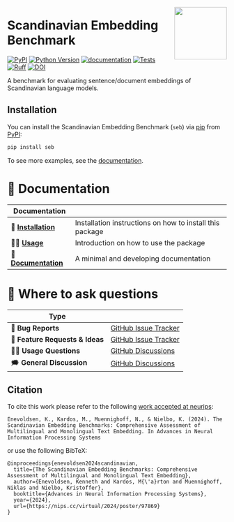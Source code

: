 <a href="https://github.com/KennethEnevoldsen/scandinavian-embedding-benchmark"><img src="https://github.com/KennethEnevoldsen/scandinavian-embedding-benchmark/blob/main/docs/_static/logo.png?raw=true" width="120" align="right"/></a>

# Scandinavian Embedding Benchmark

[![PyPI](https://img.shields.io/pypi/v/seb.svg)][pypi status]
[![Python Version](https://img.shields.io/pypi/pyversions/seb)][pypi status]
[![documentation](https://github.com/KennethEnevoldsen/scandinavian-embedding-benchmark/actions/workflows/documentation.yml/badge.svg)][documentation]
[![Tests](https://github.com/KennethEnevoldsen/scandinavian-embedding-benchmark/actions/workflows/tests.yml/badge.svg)][tests]
[![Ruff](https://img.shields.io/endpoint?url=https://raw.githubusercontent.com/astral-sh/ruff/main/assets/badge/v2.json)]([ruff])
[![DOI](https://zenodo.org/badge/671737258.svg)](https://zenodo.org/doi/10.5281/zenodo.10078411)

[pypi status]: https://pypi.org/project/seb/
[documentation]: https://KennethEnevoldsen.github.io/scandinavian-embedding-benchmark/
[tests]: https://github.com/KennethEnevoldsen/scandinavian-embedding-benchmark/actions?workflow=Tests
[ruff]: https://github.com/astral-sh/ruff


<!-- start short-description -->

A benchmark for evaluating sentence/document embeddings of Scandinavian language models.

<!-- end short-description -->

## Installation

You can install the Scandinavian Embedding Benchmark (`seb`) via [pip] from [PyPI]:

```bash
pip install seb
```

[pip]: https://pip.pypa.io/en/stable/installing/
[PyPI]: https://pypi.org/project/seb/


To see more examples, see the [documentation].

# 📖 Documentation

| Documentation         |                                                          |
| --------------------- | -------------------------------------------------------- |
| 🔧 **[Installation]**  | Installation instructions on how to install this package |
| 👩‍💻 **[Usage]**         | Introduction on how to use the package                   |
| 📖 **[Documentation]** | A minimal and developing documentation                   |


# 💬 Where to ask questions

| Type                           |                        |
| ------------------------------ | ---------------------- |
| 🚨 **Bug Reports**              | [GitHub Issue Tracker] |
| 🎁 **Feature Requests & Ideas** | [GitHub Issue Tracker] |
| 👩‍💻 **Usage Questions**          | [GitHub Discussions]   |
| 🗯 **General Discussion**       | [GitHub Discussions]   |

[Usage]: https://kennethenevoldsen.github.io/scandinavian-embedding-benchmark/getting_started/
[Documentation]: https://KennethEnevoldsen.github.io/scandinavian-embedding-benchmark/index.html
[Installation]: https://KennethEnevoldsen.github.io/scandinavian-embedding-benchmark/installation.html
[github issue tracker]: https://github.com/KennethEnevoldsen/scandinavian-embedding-benchmark/issues
[github discussions]: https://github.com/KennethEnevoldsen/scandinavian-embedding-benchmark/discussions


## Citation

To cite this work please refer to the following [work accepted at neurips](https://neurips.cc/virtual/2024/poster/97869):

```
Enevoldsen, K., Kardos, M., Muennighoff, N., & Nielbo, K. (2024). The Scandinavian Embedding Benchmarks: Comprehensive Assessment of Multilingual and Monolingual Text Embedding. In Advances in Neural Information Processing Systems
```

or use the following BibTeX:
```
@inproceedings{enevoldsen2024scandinavian,
  title={The Scandinavian Embedding Benchmarks: Comprehensive Assessment of Multilingual and Monolingual Text Embedding},
  author={Enevoldsen, Kenneth and Kardos, M{\'a}rton and Muennighoff, Niklas and Nielbo, Kristoffer},
  booktitle={Advances in Neural Information Processing Systems},
  year={2024},
  url={https://nips.cc/virtual/2024/poster/97869}
}
```

